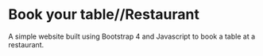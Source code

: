 # Book your table//Restaurant
A simple website built using Bootstrap 4 and Javascript to book a table at a restaurant.
